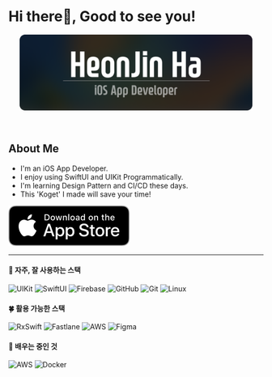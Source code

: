 
# Hi there👋, Good to see you! 

<p align=center >
<img src="assets/NameTag.png" height=150>
</p>

<br>

## About Me
- I'm an iOS App Developer.
- I enjoy using SwiftUI and UIKit Programmatically.
- I'm learning Design Pattern and CI/CD these days.
- This 'Koget' I made will save your time!

[![AppStoreToKoget](assets/downloadToAppstore.svg)](https://apple.co/3SZORzd)

---
  
#### 🌳 자주, 잘 사용하는 스택
![UIKit](https://img.shields.io/badge/UIKit-ffd02f?style=for-the-badge&logo=Swift&logoColor=white)
![SwiftUI](https://img.shields.io/badge/SwiftUI-0e48d0?style=for-the-badge&logo=Swift&logoColor=white)
![Firebase](https://img.shields.io/badge/Firebase-white?style=for-the-badge&logo=firebase&logoColor=FFCA28)
![GitHub](https://img.shields.io/badge/github-%23121011.svg?style=for-the-badge&logo=github&logoColor=white)
![Git](https://img.shields.io/badge/git-%23F05033.svg?style=for-the-badge&logo=git&logoColor=white)
![Linux](https://img.shields.io/badge/linux-000000?style=for-the-badge&logo=linux&logoColor=white)

#### 🍀 활용 가능한 스택
![RxSwift](https://img.shields.io/badge/RxSwift-B7178C?style=for-the-badge&logo=ReactiveX&logoColor=white)
![Fastlane](https://img.shields.io/badge/fastlane-03bfd8?style=for-the-badge&logo=fastlane&logoColor=white) 
![AWS](https://img.shields.io/badge/aws-white?style=for-the-badge&logo=amazon-aws&logoColor=ff9900)
![Figma](https://img.shields.io/badge/figma-black?style=for-the-badge&logo=figma&logoColor=f24d1d)   

#### 🌱 배우는 중인 것 
![AWS](https://img.shields.io/badge/aws-white?style=for-the-badge&logo=amazon-aws&logoColor=ff9900)
![Docker](https://img.shields.io/badge/docker-FFFFFF?style=for-the-badge&logo=docker&logoColor=0db7ed)   
  
